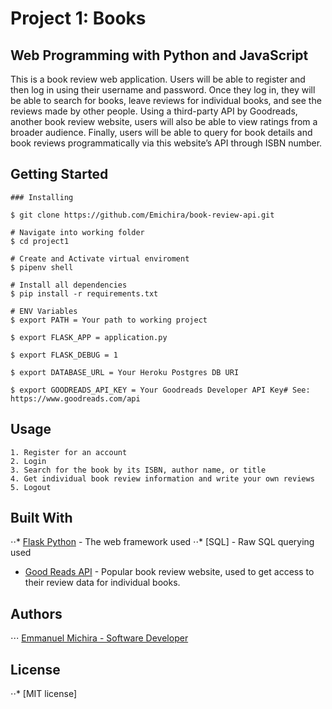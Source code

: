 # Project 1: Books

## Web Programming with Python and JavaScript

This is a book review web application. Users will be able to register and then log in using their username and password. Once they log in, they will be able to search for books, leave reviews for individual books, and see the reviews made by other people. Using a third-party API by Goodreads, another book review website, users will also be able to view ratings from a broader audience. Finally, users will be able to query for book details and book reviews programmatically via this website’s API through ISBN number.

## Getting Started
```
### Installing

$ git clone https://github.com/Emichira/book-review-api.git

# Navigate into working folder
$ cd project1

# Create and Activate virtual enviroment
$ pipenv shell

# Install all dependencies
$ pip install -r requirements.txt

# ENV Variables
$ export PATH = Your path to working project

$ export FLASK_APP = application.py

$ export FLASK_DEBUG = 1

$ export DATABASE_URL = Your Heroku Postgres DB URI

$ export GOODREADS_API_KEY = Your Goodreads Developer API Key# See: https://www.goodreads.com/api
```

## Usage
```
1. Register for an account
2. Login
3. Search for the book by its ISBN, author name, or title
4. Get individual book review information and write your own reviews
5. Logout

```

## Built With

⋅⋅* [Flask Python](https://flask.palletsprojects.com/en/1.1.x/) - The web framework used
⋅⋅* [SQL] - Raw SQL querying used
* [Good Reads API](https://www.goodreads.com/api) - Popular book review website, used to get access to their review data for individual books.

## Authors

⋅⋅⋅ [Emmanuel Michira - Software Developer](https://emichira.github.io/Portfolio/)


## License

⋅⋅* [MIT license]